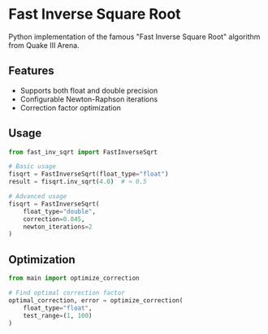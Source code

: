 # Fast Inverse Square Root

Python implementation of the famous "Fast Inverse Square Root" algorithm from Quake III Arena.

## Features

- Supports both float and double precision
- Configurable Newton-Raphson iterations
- Correction factor optimization

## Usage

```python
from fast_inv_sqrt import FastInverseSqrt

# Basic usage
fisqrt = FastInverseSqrt(float_type="float")
result = fisqrt.inv_sqrt(4.0)  # ≈ 0.5

# Advanced usage
fisqrt = FastInverseSqrt(
    float_type="double",
    correction=0.045,
    newton_iterations=2
)
```

## Optimization

```python
from main import optimize_correction

# Find optimal correction factor
optimal_correction, error = optimize_correction(
    float_type="float",
    test_range=(1, 100)
)
```
